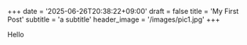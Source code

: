 +++
date = '2025-06-26T20:38:22+09:00'
draft = false
title = 'My First Post'
subtitle = 'a subtitle'
header_image = '/images/pic1.jpg'
+++

Hello 